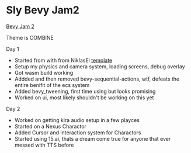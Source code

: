# Sly Bevy Jam2

[Bevy Jam 2](https://itch.io/jam/bevy-jam-2)

Theme is COMBINE

Day 1

* Started from with from NiklasEi [template](https://github.com/NiklasEi/bevy_game_template) 
* Setup my physics and camera system, loading screens, debug overlay
* Got wasm build working
* Addded and then removed bevy-sequential-actions, wtf, defeats the entire benifit of the ecs system
* Added bevy_tweening, first time using but looks promising
* Worked on ui, most likely shouldn't be working on this yet


Day 2

* Worked on getting kira audio setup in a few playces
* Started on a Nexus Charactor
* Added Cursor and interaction system for Charactors
* Started using 15.ai, thats a dream come true for anyone that ever messed with TTS before
